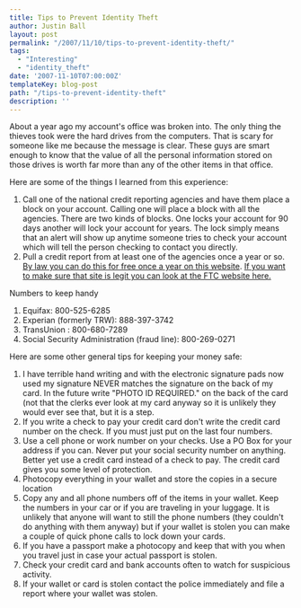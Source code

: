 ```yaml
---
title: Tips to Prevent Identity Theft
author: Justin Ball
layout: post
permalink: "/2007/11/10/tips-to-prevent-identity-theft/"
tags:
  - "Interesting"
  - "identity_theft"
date: '2007-11-10T07:00:00Z'
templateKey: blog-post
path: "/tips-to-prevent-identity-theft"
description: ''
---
```


About a year ago my account's office was broken into. The only thing the thieves took were the hard drives from the computers. That is scary for someone like me because the message is clear. These guys are smart enough to know that the value of all the personal information stored on those drives is worth far more than any of the other items in that office.

Here are some of the things I learned from this experience:

1.  Call one of the national credit reporting agencies and have them place a block on your account. Calling one will place a block with all the agencies. There are two kinds of blocks. One locks your account for 90 days another will lock your account for years. The lock simply means that an alert will show up anytime someone tries to check your account which will tell the person checking to contact you directly.
2.  Pull a credit report from at least one of the agencies once a year or so. [By law you can do this for free once a year on this website][1]. [If you want to make sure that site is legit you can look at the FTC website here.][2]

 [1]: https://www.annualcreditreport.com/cra/index.jsp
 [2]: http://www.ftc.gov/bcp/conline/pubs/credit/freereports.shtm

Numbers to keep handy

1.  Equifax: 800-525-6285
2.  Experian (formerly TRW): 888-397-3742
3.  TransUnion : 800-680-7289
4.  Social Security Administration (fraud line): 800-269-0271

Here are some other general tips for keeping your money safe:

1.  I have terrible hand writing and with the electronic signature pads now used my signature NEVER matches the signature on the back of my card. In the future write "PHOTO ID REQUIRED." on the back of the card (not that the clerks ever look at my card anyway so it is unlikely they would ever see that, but it is a step.
2.  If you write a check to pay your credit card don't write the credit card number on the check. If you must just put on the last four numbers.
3.  Use a cell phone or work number on your checks. Use a PO Box for your address if you can. Never put your social security number on anything. Better yet use a credit card instead of a check to pay. The credit card gives you some level of protection.
4.  Photocopy everything in your wallet and store the copies in a secure location
5.  Copy any and all phone numbers off of the items in your wallet. Keep the numbers in your car or if you are traveling in your luggage. It is unlikely that anyone will want to still the phone numbers (they couldn't do anything with them anyway) but if your wallet is stolen you can make a couple of quick phone calls to lock down your cards.
6.  If you have a passport make a photocopy and keep that with you when you travel just in case your actual passport is stolen.
7.  Check your credit card and bank accounts often to watch for suspicious activity.
8.  If your wallet or card is stolen contact the police immediately and file a report where your wallet was stolen.
